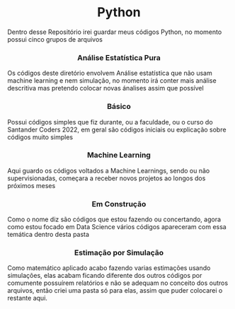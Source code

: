 <h1 align="center">Python</h1>
<p>Dentro desse Repositório irei guardar meus códigos Python, no momento possui cinco grupos de arquivos<p>
<h3 align="center">Análise Estatística Pura</h3>
<p>Os códigos deste diretório envolvem Análise estatística que não usam machine learning e nem simulação, no momento irá conter mais análise descritiva mas pretendo colocar novas ánalises assim que possível</p>
<h3 align="center">Básico</h3>
<p>Possui códigos simples que fiz durante, ou a faculdade, ou o curso do Santander Coders 2022, em geral são códigos iniciais ou explicação sobre códigos muito simples</p>
<h3 align="center">Machine Learning</h3>
<p>Aqui guardo os códigos voltados a Machine Learnings, sendo ou não supervisionadas, começara a receber novos projetos ao longos dos próximos meses</p>
<h3 align="center">Em Construção</h3>
<p>Como o nome diz são códigos que estou fazendo ou concertando, agora como estou focado em Data Science vários códigos apareceram com essa temática dentro desta pasta</p>
<h3 align="center">Estimação por Simulação</h3>
<p>Como matemático aplicado acabo fazendo varias estimações usando simulações, elas acabam ficando diferente dos outros códigos por comumente possuírem relatórios e não se adequam no conceito dos outros arquivos, então criei uma pasta só para elas, assim que puder colocarei o restante aqui.</p>

